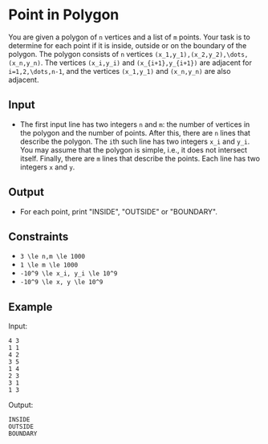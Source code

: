 # Point in Polygon 

You are given a polygon of ```n``` vertices and a list of ```m``` points. Your task is to determine for each point if it is inside, outside or on the boundary of the polygon.
The polygon consists of ```n``` vertices ```(x_1,y_1),(x_2,y_2),\dots,(x_n,y_n)```. The vertices ```(x_i,y_i)``` and ```(x_{i+1},y_{i+1})``` are adjacent for ```i=1,2,\dots,n-1```, and the vertices ```(x_1,y_1)``` and ```(x_n,y_n)``` are also adjacent.
## Input
- The first input line has two integers ```n``` and ```m```: the number of vertices in the polygon and the number of points.
After this, there are ```n``` lines that describe the polygon. The ```i```th such line has two integers ```x_i``` and ```y_i```.
You may assume that the polygon is simple, i.e., it does not intersect itself.
Finally, there are ```m``` lines that describe the points. Each line has two integers ```x``` and ```y```.
## Output
- For each point, print "INSIDE", "OUTSIDE" or "BOUNDARY".
## Constraints

- ```3 \le n,m \le 1000```
- ```1 \le m \le 1000```
- ```-10^9 \le x_i, y_i \le 10^9```
- ```-10^9 \le x, y \le 10^9```

## Example
Input:
```
4 3
1 1
4 2
3 5
1 4
2 3
3 1
1 3
```

Output:
```
INSIDE
OUTSIDE
BOUNDARY
```
